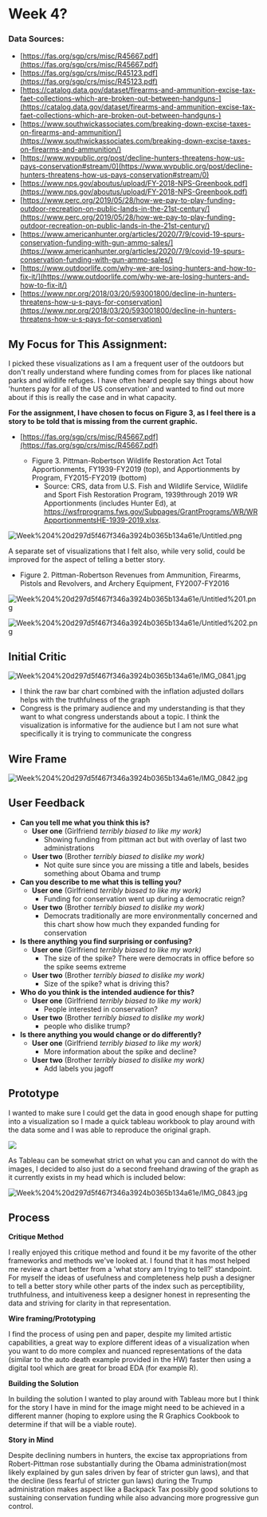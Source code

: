 # Week 4?

### **Data Sources:**

- [https://fas.org/sgp/crs/misc/R45667.pdf](https://fas.org/sgp/crs/misc/R45667.pdf)
- [https://fas.org/sgp/crs/misc/R45123.pdf](https://fas.org/sgp/crs/misc/R45123.pdf)
- [https://catalog.data.gov/dataset/firearms-and-ammunition-excise-tax-faet-collections-which-are-broken-out-between-handguns-](https://catalog.data.gov/dataset/firearms-and-ammunition-excise-tax-faet-collections-which-are-broken-out-between-handguns-)
- [https://www.southwickassociates.com/breaking-down-excise-taxes-on-firearms-and-ammunition/](https://www.southwickassociates.com/breaking-down-excise-taxes-on-firearms-and-ammunition/)
- [https://www.wvpublic.org/post/decline-hunters-threatens-how-us-pays-conservation#stream/0](https://www.wvpublic.org/post/decline-hunters-threatens-how-us-pays-conservation#stream/0)
- [https://www.nps.gov/aboutus/upload/FY-2018-NPS-Greenbook.pdf](https://www.nps.gov/aboutus/upload/FY-2018-NPS-Greenbook.pdf)
- [https://www.perc.org/2019/05/28/how-we-pay-to-play-funding-outdoor-recreation-on-public-lands-in-the-21st-century/](https://www.perc.org/2019/05/28/how-we-pay-to-play-funding-outdoor-recreation-on-public-lands-in-the-21st-century/)
- [https://www.americanhunter.org/articles/2020/7/9/covid-19-spurs-conservation-funding-with-gun-ammo-sales/](https://www.americanhunter.org/articles/2020/7/9/covid-19-spurs-conservation-funding-with-gun-ammo-sales/)
- [https://www.outdoorlife.com/why-we-are-losing-hunters-and-how-to-fix-it/](https://www.outdoorlife.com/why-we-are-losing-hunters-and-how-to-fix-it/)
- [https://www.npr.org/2018/03/20/593001800/decline-in-hunters-threatens-how-u-s-pays-for-conservation](https://www.npr.org/2018/03/20/593001800/decline-in-hunters-threatens-how-u-s-pays-for-conservation)

## **My Focus for This Assignment:**

I picked these visualizations as I am a frequent user of the outdoors but don't really understand where funding comes from for places like national parks and wildlife refuges. I have often heard people say things about how 'hunters pay for all of the US conservation' and wanted to find out more about if this is really the case and in what capacity.

**For the assignment, I have chosen to focus on Figure 3, as I feel there is a story to be told that is missing from the current graphic.**

- [https://fas.org/sgp/crs/misc/R45667.pdf](https://fas.org/sgp/crs/misc/R45667.pdf)

    - Figure 3. Pittman-Robertson Wildlife Restoration Act Total Apportionments,
    FY1939-FY2019 (top), and Apportionments by Program, FY2015-FY2019 (bottom)
        - Source: CRS, data from U.S. Fish and Wildlife Service, Wildlife and Sport Fish Restoration Program, 1939through 2019 WR Apportionments (includes Hunter Ed), at
        https://wsfrprograms.fws.gov/Subpages/GrantPrograms/WR/WRApportionmentsHE-1939-2019.xlsx.

![Week%204%20d297d5f467f346a3924b0365b134a61e/Untitled.png](Week%204%20d297d5f467f346a3924b0365b134a61e/Untitled.png)

A separate set of visualizations that I felt also, while very solid, could be improved for the aspect of telling a better story.

- Figure 2. Pittman-Robertson Revenues from Ammunition, Firearms, Pistols and
Revolvers, and Archery Equipment, FY2007-FY2016

![Week%204%20d297d5f467f346a3924b0365b134a61e/Untitled%201.png](Week%204%20d297d5f467f346a3924b0365b134a61e/Untitled%201.png)

![Week%204%20d297d5f467f346a3924b0365b134a61e/Untitled%202.png](Week%204%20d297d5f467f346a3924b0365b134a61e/Untitled%202.png)

## Initial Critic

![Week%204%20d297d5f467f346a3924b0365b134a61e/IMG_0841.jpg](Week%204%20d297d5f467f346a3924b0365b134a61e/IMG_0841.jpg)

- I think the raw bar chart combined with the inflation adjusted dollars helps with the truthfulness of the graph
- Congress is the primary audience and my understanding is that they want to what congress understands about a topic. I think the visualization is informative for the audience but I am not sure what specifically it is trying to communicate the congress

## Wire Frame

![Week%204%20d297d5f467f346a3924b0365b134a61e/IMG_0842.jpg](Week%204%20d297d5f467f346a3924b0365b134a61e/IMG_0842.jpg)

## User Feedback

- **Can you tell me what you think this is?**
    - **User one** (Girlfriend *terribly biased to like my work)*
        - Showing funding from pittman act but with overlay of last two administrations
    - **User two** (Brother *terribly biased to dislike my work)*
        - Not quite sure since you are missing a title and labels, besides something about Obama and trump
- **Can you describe to me what this is telling you?**
    - **User one** (Girlfriend *terribly biased to like my work)*
        - Funding for conservation went up during a democratic reign?
    - **User two** (Brother *terribly biased to dislike my work)*
        - Democrats traditionally are more environmentally concerned and this chart show how much they expanded funding for conservation
- **Is there anything you find surprising or confusing?**
    - **User one** (Girlfriend *terribly biased to like my work)*
        - The size of the spike? There were democrats in office before so the spike seems extreme
    - **User two** (Brother *terribly biased to dislike my work)*
        - Size of the spike? what is driving this?
- **Who do you think is the intended audience for this?**
    - **User one** (Girlfriend *terribly biased to like my work)*
        - People interested in conservation?
    - **User two** (Brother *terribly biased to dislike my work)*
        - people who dislike trump?
- **Is there anything you would change or do differently?**
    - **User one** (Girlfriend *terribly biased to like my work)*
        - More information about the spike and decline?
    - **User two** (Brother *terribly biased to dislike my work)*
        - Add labels you jagoff

## Prototype

I wanted to make sure I could get the data in good enough shape for putting into a visualization so I made a quick tableau workbook to play around with the data some and I was able to reproduce the original graph. 

<div class='tableauPlaceholder' id='viz1595459229114' style='position: relative'><noscript><a href='#'><img alt=' ' src='[https://public.tableau.com/static/images/Pi/Pittman-RobertsanAppropriations/Sheet1/1_rss.png](https://public.tableau.com/static/images/Pi/Pittman-RobertsanAppropriations/Sheet1/1_rss.png)' style='border: none' /></a></noscript><object class='tableauViz' style='display:none;'><param name='host_url' value='https%3A%2F%[2Fpublic.tableau.com](http://2fpublic.tableau.com/)%2F' /> <param name='embed_code_version' value='3' /> <param name='site_root' value='' /><param name='name' value='Pittman-RobertsanAppropriations/Sheet1' /><param name='tabs' value='no' /><param name='toolbar' value='yes' /><param name='static_image' value='[https://public.tableau.com/static/images/Pi/Pittman-RobertsanAppropriations/Sheet1/1.png](https://public.tableau.com/static/images/Pi/Pittman-RobertsanAppropriations/Sheet1/1.png)' /> <param name='animate_transition' value='yes' /><param name='display_static_image' value='yes' /><param name='display_spinner' value='yes' /><param name='display_overlay' value='yes' /><param name='display_count' value='yes' /><param name='language' value='en' /><param name='filter' value='publish=yes' /></object></div> <script type='text/javascript'> var divElement = document.getElementById('viz1595459229114'); var vizElement = divElement.getElementsByTagName('object')[0]; vizElement.style.width='100%';vizElement.style.height=(divElement.offsetWidth*0.75)+'px'; var scriptElement = document.createElement('script'); scriptElement.src = '[https://public.tableau.com/javascripts/api/viz_v1.js](https://public.tableau.com/javascripts/api/viz_v1.js)'; vizElement.parentNode.insertBefore(scriptElement, vizElement); </script>

As Tableau can be somewhat strict on what you can and cannot do with the images, I decided to also just do a second freehand drawing of the graph as it currently exists in my head which is included below:

![Week%204%20d297d5f467f346a3924b0365b134a61e/IMG_0843.jpg](Week%204%20d297d5f467f346a3924b0365b134a61e/IMG_0843.jpg)

## Process

**Critique Method**

I really enjoyed this critique method and found it be my favorite of the other frameworks and methods we've looked at. I found that it has most helped me review a chart better from a 'what story am I trying to tell?' standpoint. For myself the ideas of usefulness and completeness help push a designer to tell a better story while other parts of the index such as perceptibility, truthfulness, and intuitiveness keep a designer honest in representing the data and striving for clarity in that representation.

**Wire framing/Prototyping**

I find the process of using pen and paper, despite my limited artistic capabilities, a great way to explore different ideas of a visualization when you want to do more complex and nuanced representations of the data (similar to the auto death example provided in the HW) faster then using a digital tool which are great for broad EDA (for example R).

**Building the Solution**

In building the solution I wanted to play around with Tableau more but I think for the story I have in mind for the image might need to be achieved in a different manner (hoping to explore using the R Graphics Cookbook to determine if that will be a viable route).

**Story in Mind**

Despite declining numbers in hunters, the excise tax appropriations from Robert-Pittman rose substantially during the Obama administration(most likely explained by gun sales driven by fear of stricter gun laws), and that the decline (less fearful of stricter gun laws) during the Trump administration makes aspect like a Backpack Tax possibly good solutions to sustaining conservation funding while also advancing more progressive gun control.